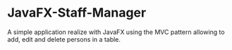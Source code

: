# JavaFX-Staff-Manager
A simple application realize with JavaFX using the MVC pattern allowing to add, edit and delete persons in a table.
